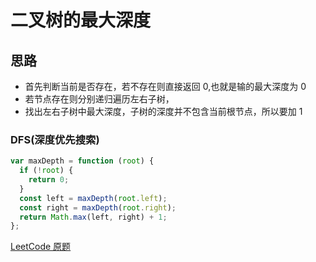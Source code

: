 # 二叉树的最大深度

## 思路

- 首先判断当前是否存在，若不存在则直接返回 0,也就是输的最大深度为 0
- 若节点存在则分别递归遍历左右子树，
- 找出左右子树中最大深度，子树的深度并不包含当前根节点，所以要加 1

### DFS(深度优先搜索)

```js
var maxDepth = function (root) {
  if (!root) {
    return 0;
  }
  const left = maxDepth(root.left);
  const right = maxDepth(root.right);
  return Math.max(left, right) + 1;
};
```

[LeetCode 原题](https://leetcode-cn.com/problems/maximum-depth-of-binary-tree/)

